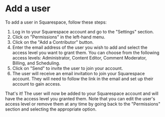 # Add a user

To add a user in Squarespace, follow these steps:

1. Log in to your Squarespace account and go to the "Settings" section.
2. Click on "Permissions" in the left-hand menu.
3. Click on the "Add a Contributor" button.
4. Enter the email address of the user you wish to add and select the access level you want to grant them. You can choose from the following access levels: Administrator, Content Editor, Comment Moderator, Billing, and Scheduling.
5. Click on "Send" to invite the user to join your account.
6. The user will receive an email invitation to join your Squarespace account. They will need to follow the link in the email and set up their account to gain access.

That's it! The user will now be added to your Squarespace account and will have the access level you granted them. Note that you can edit the user's access level or remove them at any time by going back to the "Permissions" section and selecting the appropriate option.
